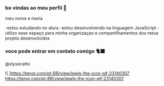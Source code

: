 ### bo vindas ao meu perfil 🌸

meu nome e maria 

-estou estudando no alura
-estou desenvolvendo na linguagem JavaScript
-utilizo esse espaço para minha organizaçao e compartilhamentos dos meus projeto desenvolvidos 

### voce pode entrar em contato comigo 🐈‍⬛

@xlysecatto



![.]https://tenor.com/pt-BR/view/jewls-the-icon-gif-23140307
https://tenor.com/pt-BR/view/jewls-the-icon-gif-23140307
